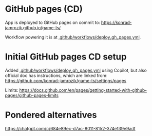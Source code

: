 # GitHub pages (CD)

App is deployed to GitHub pages on commit to:
https://konrad-jamrozik.github.io/game-ts/

Workflow powering it is at [.github/workflows/deploy_gh_pages.yml].

# Initial GitHub pages CD setup

Added [.github/workflows/deploy_gh_pages.yml] using Copilot,
but also official doc has instructions, which are linked from:
https://github.com/konrad-jamrozik/game-ts/settings/pages

Limits:
https://docs.github.com/en/pages/getting-started-with-github-pages/github-pages-limits

[.github/workflows/deploy_gh_pages.yml]: .github/workflows/deploy_gh_pages.yml

# Pondered alternatives

https://chatgpt.com/c/684e89ec-d7ac-8011-8152-374e139e9adf
